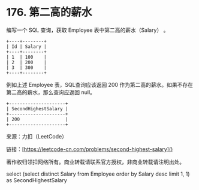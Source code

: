 # 176. 第二高的薪水

编写一个 SQL 查询，获取 Employee 表中第二高的薪水（Salary） 。

```
+----+--------+
| Id | Salary |
+----+--------+
| 1  | 100    |
| 2  | 200    |
| 3  | 300    |
+----+--------+
```
例如上述 Employee 表，SQL查询应该返回 200 作为第二高的薪水。如果不存在第二高的薪水，那么查询应返回 null。

```
+---------------------+
| SecondHighestSalary |
+---------------------+
| 200                 |
+---------------------+
```

来源：力扣（LeetCode）

链接：[https://leetcode-cn.com/problems/second-highest-salary]()

著作权归领扣网络所有。商业转载请联系官方授权，非商业转载请注明出处。

select (select distinct Salary from Employee order by Salary desc limit 1, 1) as SecondHighestSalary